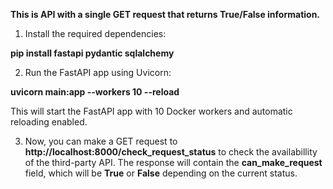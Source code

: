 **This is API with a single GET request that returns True/False information.**

1. Install the required dependencies:

**pip install fastapi pydantic sqlalchemy**

2. Run the FastAPI app using Uvicorn:

**uvicorn main:app --workers 10 --reload**

This will start the FastAPI app with 10 Docker workers and automatic reloading enabled.

3. Now, you can make a GET request to **http://localhost:8000/check_request_status** to check the availabillity of the third-party API.
The response will contain the **can_make_request** field, which will be **True** or **False** depending on the current status.
